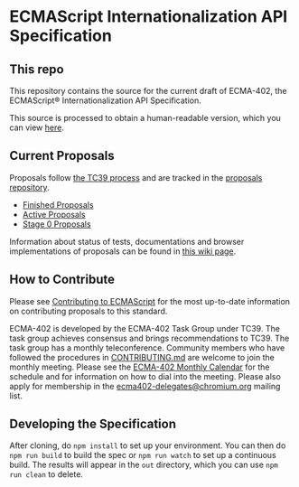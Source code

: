 ECMAScript Internationalization API Specification
====

## This repo

This repository contains the source for the current draft of ECMA-402, the ECMAScript® Internationalization API Specification.

This source is processed to obtain a human-readable version, which you can view [here](https://tc39.es/ecma402/).

## Current Proposals

Proposals follow [the TC39 process](https://tc39.es/process-document/) and are tracked in the [proposals repository](https://github.com/tc39/proposals).

* [Finished Proposals](https://github.com/tc39/proposals/blob/master/ecma402/finished-proposals.md)
* [Active Proposals](https://github.com/tc39/proposals/blob/master/ecma402/README.md)
* [Stage 0 Proposals](https://github.com/tc39/proposals/blob/master/ecma402/stage-0-proposals.md)

Information about status of tests, documentations and browser implementations of proposals can be found in [this wiki page](https://github.com/tc39/ecma402/wiki/Proposal-and-PR-Progress-Tracking).

## How to Contribute

Please see [Contributing to ECMAScript](/CONTRIBUTING.md) for the most up-to-date information on contributing proposals to this standard.

ECMA-402 is developed by the ECMA-402 Task Group under TC39.  The task group achieves consensus and brings recommendations to TC39.  The task group has a monthly teleconference.  Community members who have followed the procedures in [CONTRIBUTING.md](/CONTRIBUTING.md) are welcome to join the monthly meeting.  Please see the [ECMA-402 Monthly Calendar](https://calendar.google.com/calendar/embed?src=unicode.org_nubvqveeeol570uuu7kri513vc%40group.calendar.google.com) for the schedule and for information on how to dial into the meeting.  Please also apply for membership in the [ecma402-delegates@chromium.org](https://groups.google.com/a/chromium.org/forum/#!forum/ecma402-delegates) mailing list.

## Developing the Specification

After cloning, do `npm install` to set up your environment. You can then do `npm run build` to build the spec or `npm run watch` to set up a continuous build. The results will appear in the `out` directory, which you can use `npm run clean` to delete.
